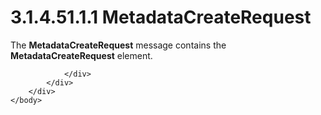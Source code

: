 <html dir="LTR" xmlns:mshelp="http://msdn.microsoft.com/mshelp" xmlns:ddue="http://ddue.schemas.microsoft.com/authoring/2003/5" xmlns:xlink="http://www.w3.org/1999/xlink" xmlns:tool="http://www.microsoft.com/tooltip">
    <head>
        <meta http-equiv="Content-Type" content="text/html; CHARSET=utf-8"></meta>
        <meta name="save" content="history"></meta>
        <title>3.1.4.51.1.1 MetadataCreateRequest</title>
        <xml>
            <mshelp:toctitle title="3.1.4.51.1.1 MetadataCreateRequest"></mshelp:toctitle>
            <mshelp:rltitle title="[MS-SSMDSWS-15]: MetadataCreateRequest"></mshelp:rltitle>
            <mshelp:keyword index="A" term="c4996a75-0d7f-4a8d-b477-40d6dd7ada6b"></mshelp:keyword>
            <mshelp:attr name="DCSext.ContentType" value="open specification"></mshelp:attr>
            <mshelp:attr name="AssetID" value="c4996a75-0d7f-4a8d-b477-40d6dd7ada6b"></mshelp:attr>
            <mshelp:attr name="TopicType" value="kbRef"></mshelp:attr>
            <mshelp:attr name="DCSext.Title" value="[MS-SSMDSWS-15]: MetadataCreateRequest" />
        </xml>
    </head>
    <body>
        <div id="header">
            <h1 class="heading">3.1.4.51.1.1 MetadataCreateRequest</h1>
        </div>
        <div id="mainSection">
            <div id="mainBody">
                <div id="allHistory" class="saveHistory"></div>
                <div id="sectionSection0" class="section" name="collapseableSection">
                    

<p>The <b>MetadataCreateRequest</b> message contains the <b>MetadataCreateRequest</b>
element.</p>


                </div>
            </div>
        </div>
    </body>
</html>